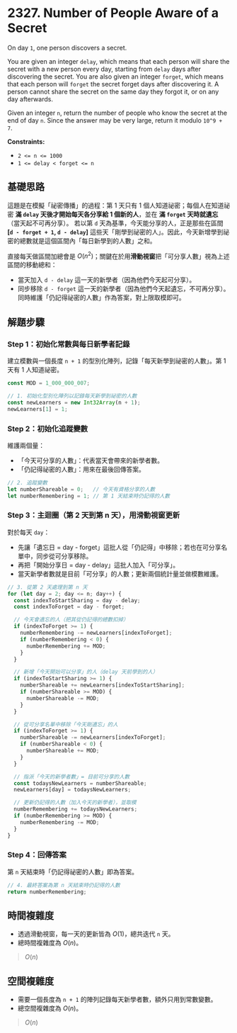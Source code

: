 # 2327. Number of People Aware of a Secret

On day `1`, one person discovers a secret.

You are given an integer `delay`, which means that each person will share the secret with a new person every day, starting from `delay` days after discovering the secret. 
You are also given an integer `forget`, which means that each person will `forget` the secret forget days after discovering it. 
A person cannot share the secret on the same day they forgot it, or on any day afterwards.

Given an integer `n`, return the number of people who know the secret at the end of day `n`. 
Since the answer may be very large, return it modulo `10^9 + 7`.

**Constraints:**

- `2 <= n <= 1000`
- `1 <= delay < forget <= n`

## 基礎思路

這題是在模擬「祕密傳播」的過程：第 1 天只有 1 個人知道祕密；每個人在知道祕密 **滿 `delay` 天後才開始每天各分享給 1 個新的人**，並在 **滿 `forget` 天時就遺忘**（當天起不可再分享）。
若以第 `d` 天為基準，今天能分享的人，正是那些在區間 **\[`d - forget + 1`, `d - delay`]** 這些天「剛學到祕密的人」。因此，今天新增學到祕密的總數就是這個區間內「每日新學到的人數」之和。

直接每天做區間加總會是 $O(n^2)$；關鍵在於用**滑動視窗**把「可分享人數」視為上述區間的移動總和：

- 當天加入 `d - delay` 這一天的新學者（因為他們今天起可分享）。
- 同步移除 `d - forget` 這一天的新學者（因為他們今天起遺忘，不可再分享）。
  同時維護「仍記得祕密的人數」作為答案，對上限取模即可。

## 解題步驟

### Step 1：初始化常數與每日新學者記錄

建立模數與一個長度 `n + 1` 的型別化陣列，記錄「每天新學到祕密的人數」。第 1 天有 1 人知道祕密。

```typescript
const MOD = 1_000_000_007;

// 1. 初始化型別化陣列以記錄每天新學到祕密的人數
const newLearners = new Int32Array(n + 1);
newLearners[1] = 1;
```

### Step 2：初始化追蹤變數

維護兩個量：

- 「今天可分享的人數」：代表當天會帶來的新學者數。
- 「仍記得祕密的人數」：用來在最後回傳答案。

```typescript
// 2. 追蹤變數
let numberShareable = 0;   // 今天有資格分享的人數
let numberRemembering = 1; // 第 1 天結束時仍記得的人數
```

### Step 3：主迴圈（第 2 天到第 n 天），用滑動視窗更新

對於每天 `day`：

- 先讓「遺忘日 = day - forget」這批人從「仍記得」中移除；若也在可分享名單中，同步從可分享移除。
- 再把「開始分享日 = day - delay」這批人加入「可分享」。
- 當天新學者數就是目前「可分享」的人數；更新兩個統計量並做模數維護。

```typescript
// 3. 從第 2 天處理到第 n 天
for (let day = 2; day <= n; day++) {
  const indexToStartSharing = day - delay;
  const indexToForget = day - forget;

  // 今天會遺忘的人（把其從仍記得的總數扣掉）
  if (indexToForget >= 1) {
    numberRemembering -= newLearners[indexToForget];
    if (numberRemembering < 0) {
      numberRemembering += MOD;
    }
  }

  // 新增「今天開始可以分享」的人（delay 天前學到的人）
  if (indexToStartSharing >= 1) {
    numberShareable += newLearners[indexToStartSharing];
    if (numberShareable >= MOD) {
      numberShareable -= MOD;
    }
  }

  // 從可分享名單中移除「今天剛遺忘」的人
  if (indexToForget >= 1) {
    numberShareable -= newLearners[indexToForget];
    if (numberShareable < 0) {
      numberShareable += MOD;
    }
  }

  // 指派「今天的新學者數」= 目前可分享的人數
  const todaysNewLearners = numberShareable;
  newLearners[day] = todaysNewLearners;

  // 更新仍記得的人數（加入今天的新學者），並取模
  numberRemembering += todaysNewLearners;
  if (numberRemembering >= MOD) {
    numberRemembering -= MOD;
  }
}
```

### Step 4：回傳答案

第 `n` 天結束時「仍記得祕密的人數」即為答案。

```typescript
// 4. 最終答案為第 n 天結束時仍記得的人數
return numberRemembering;
```

## 時間複雜度

- 透過滑動視窗，每一天的更新皆為 $O(1)$，總共迭代 `n` 天。
- 總時間複雜度為 $O(n)$。

> $O(n)$

## 空間複雜度

- 需要一個長度為 `n + 1` 的陣列記錄每天新學者數，額外只用到常數變數。
- 總空間複雜度為 $O(n)$。

> $O(n)$

